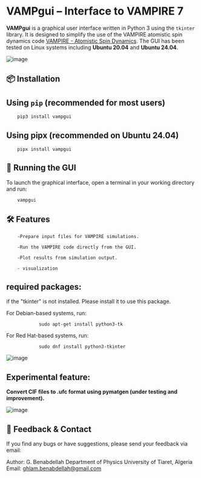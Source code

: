 # VAMPgui – Interface to VAMPIRE 7

**VAMPgui** is a graphical user interface written in Python 3 using the `tkinter` library. It is designed to simplify the use of the VAMPIRE
atomistic spin dynamics code [VAMPIRE - Atomistic Spin Dynamics](https://vampire.york.ac.uk/). The GUI has been tested on Linux systems including **Ubuntu 20.04** and **Ubuntu 24.04**.

 ![image](https://github.com/user-attachments/assets/aed9a5ad-e365-40c0-9c17-a5e741b8aa2b)


## 📦 Installation

## Using `pip` (recommended for most users)

        pip3 install vampgui

## Using pipx (recommended on Ubuntu 24.04)

        pipx install vampgui

## 🚀 Running the GUI
To launch the graphical interface, open a terminal in your working directory and run:

        vampgui


## 🛠 Features
        -Prepare input files for VAMPIRE simulations.

        -Run the VAMPIRE code directly from the GUI.

        -Plot results from simulation output.

        - visualization 

## required packages:
if the "tkinter" is not installed. Please install it to use this package.


For  Debian-based systems, run:

                sudo apt-get install python3-tk

For Red Hat-based systems, run:

                sudo dnf install python3-tkinter


![image](https://github.com/user-attachments/assets/3466db92-f74f-4c6a-8f2f-169d784dd4c8)


## Experimental feature: 
**Convert CIF files to .ufc format using pymatgen (under testing and improvement).**

![image](https://github.com/user-attachments/assets/4d818347-63cc-49e1-9ec5-c92c2d8ca328)


## 🐞 Feedback & Contact
If you find any bugs or have suggestions, please send your feedback via email:

Author: G. Benabdellah
Department of Physics
University of Tiaret, Algeria
Email: ghlam.benabdellah@gmail.com
